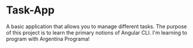 # Task-App
A basic application that allows you to manage different tasks. The purpose of this project is to learn the primary notions of Angular CLI. I'm learning to program with Argentina Programa!
